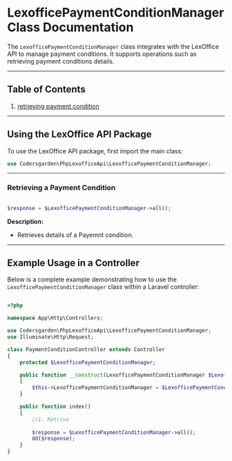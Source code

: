 # LexofficePaymentConditionManager Class Documentation

The `LexofficePaymentConditionManager` class integrates with the LexOffice API to manage  payment conditions. It supports operations such as retrieving payment conditions details.

---

## Table of Contents

1. [retrieving payment condition ](#retrieving-payment-condition)


---

## Using the LexOffice API Package

To use the LexOffice API package, first import the main class:

```php
use Codersgarden\PhpLexofficeApi\LexofficePaymentConditionManager;
```

---
### Retrieving a Payment Condition

```php

$response = $LexofficePaymentConditionManager->all();
```

**Description:**
- Retrieves details of a Payemnt condition.

---

## Example Usage in a Controller 

Below is a complete example demonstrating how to use the `LexofficePaymentConditionManager` class within a Laravel controller:

```php

<?php

namespace App\Http\Controllers;

use Codersgarden\PhpLexofficeApi\LexofficePaymentConditionManager;
use Illuminate\Http\Request;

class PaymentConditionController extends Controller
{
    protected $LexofficePaymentConditionManager;

    public function __construct(LexofficePaymentConditionManager $LexofficePaymentConditionManager)
    {
        $this->LexofficePaymentConditionManager = $LexofficePaymentConditionManager;
    }

    public function index()
    {   
        //1. Retrive
        
        $response = $LexofficePaymentConditionManager->all();
        dd($response);
    }
}